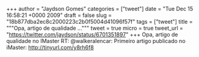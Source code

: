 
+++
author = "Jaydson Gomes"
categories = ["tweet"]
date = "Tue Dec 15 16:58:21 +0000 2009"
draft = false
slug = "18b877dba2ec8c2000223c2b0f5004d41096f57f"
tags = ["tweet"]
title = """Opa, artigo de qualidade ..."""
tweet = true
micro = true
tweet_url = "https://twitter.com/jaydson/status/6701351897"
+++
Opa, artigo de qualidade no IMaster RT: @walkeralencar: Primeiro artigo publicado no iMaster: http://tinyurl.com/y8rh6f8
